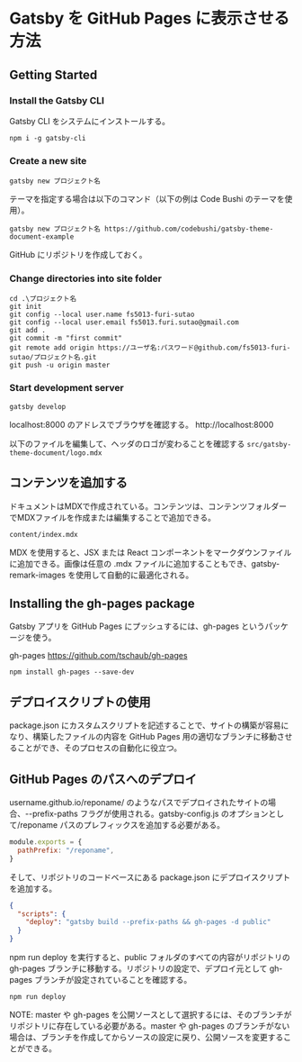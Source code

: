 # Gatsby を GitHub Pages に表示させる方法

## Getting Started  

### Install the Gatsby CLI  
Gatsby CLI をシステムにインストールする。

```
npm i -g gatsby-cli
```

### Create a new site  
```
gatsby new プロジェクト名
```

テーマを指定する場合は以下のコマンド（以下の例は Code Bushi のテーマを使用）。
```
gatsby new プロジェクト名 https://github.com/codebushi/gatsby-theme-document-example
```


GitHub にリポジトリを作成しておく。

### Change directories into site folder
```
cd .\プロジェクト名
git init 
git config --local user.name fs5013-furi-sutao
git config --local user.email fs5013.furi.sutao@gmail.com
git add .
git commit -m "first commit"
git remote add origin https://ユーザ名:パスワード@github.com/fs5013-furi-sutao/プロジェクト名.git
git push -u origin master
```

### Start development server
```
gatsby develop
```

localhost:8000 のアドレスでブラウザを確認する。
http://localhost:8000

以下のファイルを編集して、ヘッダのロゴが変わることを確認する
`src/gatsby-theme-document/logo.mdx`

## コンテンツを追加する
ドキュメントはMDXで作成されている。コンテンツは、コンテンツフォルダーでMDXファイルを作成または編集することで追加できる。

`content/index.mdx`

MDX を使用すると、JSX または React コンポーネントをマークダウンファイルに追加できる。画像は任意の .mdx ファイルに追加することもでき、gatsby-remark-images を使用して自動的に最適化される。

## Installing the gh-pages package

Gatsby アプリを GitHub Pages にプッシュするには、gh-pages というパッケージを使う。

gh-pages
https://github.com/tschaub/gh-pages

```
npm install gh-pages --save-dev
```

## デプロイスクリプトの使用
package.json にカスタムスクリプトを記述することで、サイトの構築が容易になり、構築したファイルの内容を GitHub Pages 用の適切なブランチに移動させることができ、そのプロセスの自動化に役立つ。

## GitHub Pages のパスへのデプロイ
username.github.io/reponame/ のようなパスでデプロイされたサイトの場合、--prefix-paths フラグが使用される。gatsby-config.js のオプションとして/reponame パスのプレフィックスを追加する必要がある。

```gatsby-config.js
module.exports = {
  pathPrefix: "/reponame",
}
```

そして、リポジトリのコードベースにある package.json にデプロイスクリプトを追加する。

```package.json
{
  "scripts": {
    "deploy": "gatsby build --prefix-paths && gh-pages -d public"
  }
}
```

npm run deploy を実行すると、public フォルダのすべての内容がリポジトリの gh-pages ブランチに移動する。リポジトリの設定で、デプロイ元として gh-pages ブランチが設定されていることを確認する。

```
npm run deploy
```

NOTE: master や gh-pages を公開ソースとして選択するには、そのブランチがリポジトリに存在している必要がある。master や gh-pages のブランチがない場合は、ブランチを作成してからソースの設定に戻り、公開ソースを変更することができる。
